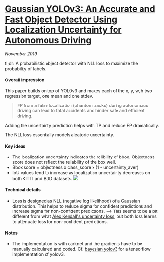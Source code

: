 # [Gaussian YOLOv3: An Accurate and Fast Object Detector Using Localization Uncertainty for Autonomous Driving](https://arxiv.org/abs/1904.04620)

_November 2019_

tl;dr: A probabilistic object detector with NLL loss to maximize the probability of labels.

#### Overall impression
This paper builds on top of YOLOv3 and makes each of the x, y, w, h two regression target, one mean and one stdev. 

> FP from a false localization (phantom tracks) during autonomous driving can lead to fatal accidents and hinder safe and efficient driving.

Adding the uncertainty prediction helps with TP and reduce FP dramatically. 

The NLL loss essentially models aleatoric uncertainty.

#### Key ideas
- The localization uncertainty indicates the relibility of bbox. Objectness score does not reflect the reliability of the box well.
- Bbox score = objectness x class_score x (1 - uncertainty_aver)
- IoU values tend to increase as localization uncertainty decreases on both KITTI and BDD datasets.
![](https://storage.googleapis.com/groundai-web-prod/media%2Fusers%2Fuser_225489%2Fproject_350848%2Fimages%2Fx4.png)

#### Technical details
- Loss is designed as NLL (negative log likelihood) of a Gaussian distribution. This helps to reduce sigma for confident predictions and increase sigma for non-confident predictions. --> This seems to be a bit different from what [Alex Kendall's uncertainty loss](uncertainty_bdl.md), but both loss learns to attenuate loss for non-confident predictions.

#### Notes
- The implementation is with darknet and the gradients have to be manually calculated and coded. Cf. [bayesian yolov3](bayesian_yolov3.md) for a tensorflow implementation of yolov3.

